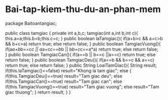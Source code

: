 Bai-tap-kiem-thu-du-an-phan-mem
===============================
package Baitoantangiac;

public class tamgiac {
	private int a,b,c;
	tamgiac(int a,int b,int c){
		this.a=a;this.b=b;this.c=c;
	}
	public boolean laTamgiac(){
		if(a+b>c && a+c>b && b+c>a) return true;
		else return false;
	}
	public boolean TamgiacVuong(){
		if(a*a+b*b==c*c || a*a+c*c==b*b || b*b+c*c==a*a) return true;
		else return false;	
	}
	public boolean TamgiacCan(){
		if(a==b || b==c ||a==c) return true;
		else return false;
	}
	public boolean TamgiacDeu(){
		if(a==b && b==c && a==c) return true;
		else return false;
	}
	public String LoaiTamGiac(){
		String result;
		if(this.laTamgiac()==false) result="Khong la tam giac";
		else {
			if(this.TamgiacDeu()==true) result="Tam giac deu";
			else if(this.TamgiacCan()==true) result="Tam giac can";
			else if(this.TamgiacVuong()==true) result="Tam giac vuong";
			else result="Tam giac thuong";
		}
		return result;
	}
}
